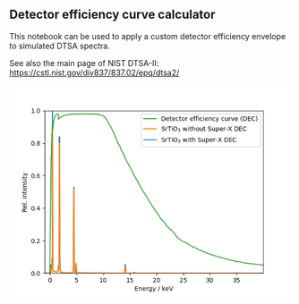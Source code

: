 ## Detector efficiency curve calculator

This notebook can be used to apply a custom detector efficiency envelope to simulated DTSA spectra.

See also the main page of NIST DTSA-II: https://cstl.nist.gov/div837/837.02/epq/dtsa2/

![NIST_DEC](https://github.com/lukmuk/em-stuff/blob/main/DTSA-simulation-detector-efficiency/images/DTSA_DEC.png)